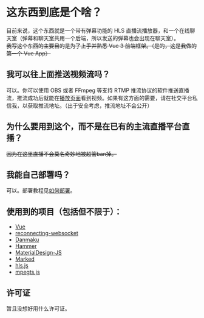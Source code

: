 # 这东西到底是个啥？

目前来说，这个东西就是一个带有弹幕功能的 HLS 直播流播放器，和一个在线聊天室（弹幕和聊天室共用一个后端，所以发送的弹幕也会出现在聊天室）。<br>
~~我写这个东西的主要目的是为了上手并熟悉 Vue 3 前端框架。（是的，这是我做的第一个 Vue App）~~

## 我可以往上面推送视频流吗？

可以。你可以使用 OBS 或者 FFmpeg 等支持 RTMP 推流协议的软件推送直播流，推流成功后就能在[播放页面](https://wzq02.top/playgrnd/#/player)看到视频。如果有这方面的需要，请在社交平台私信我，以获取推流地址。（出于安全考虑，推流地址不会公开）

## 为什么要用到这个，而不是在已有的主流直播平台直播？

~~因为在这里直播不会莫名奇妙地被超管ban掉。~~

## 我能自己部署吗？

可以。部署教程见[如何部署](./deployment_zh-CN.md)。

## 使用到的项目（包括但不限于）：

- [Vue](https://vuejs.org/)
- [reconnecting-websocket](https://github.com/pladaria/reconnecting-websocket)
- [Danmaku](https://danmaku.js.org/)
- [Hammer](http://hammerjs.github.io/)
- [MaterialDesign-JS](https://github.com/Templarian/MaterialDesign-JS)
- [Marked](https://marked.js.org/)
- [hls.js](https://github.com/video-dev/hls.js/)
- [mpegts.js](https://github.com/xqq/mpegts.js)

## 许可证

暂且没想好用什么许可证。